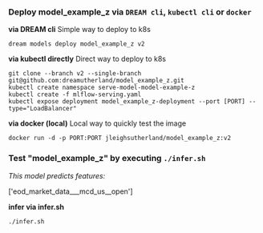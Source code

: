 ### Deploy model_example_z via `DREAM cli`, `kubectl cli` or `docker` 

__via DREAM cli__ 
Simple way to deploy to k8s


```
dream models deploy model_example_z v2
```


__via kubectl directly__
Direct way to deploy to k8s


```
git clone --branch v2 --single-branch git@github.com:dreamutherland/model_example_z.git
kubectl create namespace serve-model-model-example-z
kubectl create -f mlflow-serving.yaml
kubectl expose deployment model_example_z-deployment --port [PORT] --type="LoadBalancer"
```


__via docker (local)__
Local way to quickly test the image


```
docker run -d -p PORT:PORT jleighsutherland/model_example_z:v2
```


### Test "model_example_z" by executing `./infer.sh` 

_This model predicts features:_

['eod_market_data___mcd_us__open']

__infer via infer.sh__ 


```
./infer.sh
```

